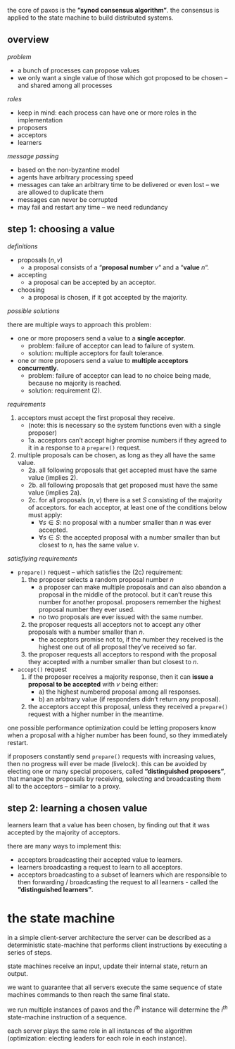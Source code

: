 the core of paxos is the **”synod consensus algorithm”**. the consensus is applied to the state machine to build distributed systems.

## overview

_problem_

- a bunch of processes can propose values
- we only want a single value of those which got proposed to be chosen – and shared among all processes

_roles_

- keep in mind: each process can have one or more roles in the implementation
- proposers
- acceptors
- learners

_message passing_

- based on the non-byzantine model
- agents have arbitrary processing speed
- messages can take an arbitrary time to be delivered or even lost – we are allowed to duplicate them
- messages can never be corrupted
- may fail and restart any time – we need redundancy

## step 1: choosing a value

_definitions_

- proposals $(n,v)$
     - a proposal consists of a “**proposal number** $v$“ and a “**value** $n$“.
- accepting
     - a proposal can be accepted by an acceptor.
- choosing
     - a proposal is chosen, if it got accepted by the majority.

_possible solutions_

there are multiple ways to approach this problem:

- one or more proposers send a value to a **single acceptor**.
     - problem: failure of acceptor can lead to failure of system.
     - solution: multiple acceptors for fault tolerance.
- one or more proposers send a value to **multiple acceptors concurrently**.
     - problem: failure of acceptor can lead to no choice being made, because no majority is reached.
     - solution: requirement (2).

_requirements_

1. acceptors must accept the first proposal they receive.
      - (note: this is necessary so the system functions even with a single proposer)
      - 1a. acceptors can’t accept higher promise numbers if they agreed to it in a response to a `prepare()` request.
1. multiple proposals can be chosen, as long as they all have the same value.
      - 2a. all following proposals that get accepted must have the same value (implies 2).
      - 2b. all following proposals that get proposed must have the same value (implies 2a).
      - 2c. for all proposals $(n,v)$ there is a set $S$ consisting of the majority of acceptors. for each acceptor, at least one of the conditions below must apply:
           - $\forall s \in S:$ no proposal with a number smaller than $n$ was ever accepted.
           - $\forall s \in S:$ the accepted proposal with a number smaller than but closest to $n$, has the same value $v$.

_satisfiying requirements_

- `prepare()` request – which satisfies the (2c) requirement:
     1. the proposer selects a random proposal number $n$
           - a proposer can make multiple proposals and can also abandon a proposal in the middle of the protocol. but it can’t reuse this number for another proposal. proposers remember the highest proposal number they ever used.
           - no two proposals are ever issued with the same number.
     1. the proposer requests all acceptors not to accept any other proposals with a number smaller than $n$.
           - the acceptors promise not to, if the number they received is the highest one out of all proposal they’ve received so far.
     1. the proposer requests all acceptors to respond with the proposal they accepted with a number smaller than but closest to $n$.
- `accept()` request
     1. if the proposer receives a majority response, then it can **issue a proposal to be accepted** with $v$ being either:
           - a) the highest numbered proposal among all responses.
           - b) an arbitrary value (if responders didn’t return any proposal).
     2. the acceptors accept this proposal, unless they received a `prepare()` request with a higher number in the meantime.

one possible performance optimization could be letting proposers know when a proposal with a higher number has been found, so they immediately restart.

if proposers constantly send `prepare()` requests with increasing values, then no progress will ever be made (livelock). this can be avoided by electing one or many special proposers, called **”distinguished proposers”**, that manage the proposals by receiving, selecting and broadcasting them all to the acceptors – similar to a proxy.

## step 2: learning a chosen value

learners learn that a value has been chosen, by finding out that it was accepted by the majority of acceptors.

there are many ways to implement this:

- acceptors broadcasting their accepted value to learners.
- learners broadcasting a request to learn to all acceptors.
- acceptors broadcasting to a subset of learners which are responsible to then forwarding / broadcasting the request to all learners - called the **”distinguished learners”**.

# the state machine

in a simple client-server architecture the server can be described as a deterministic state-machine that performs client instructions by executing a series of steps.

state machines receive an input, update their internal state, return an output.

we want to guarantee that all servers execute the same sequence of state machines commands to then reach the same final state.

we run multiple instances of paxos and the $i^{th}$ instance will determine the $i^{th}$ state-machine instruction of a sequence.

each server plays the same role in all instances of the algorithm (optimization: electing leaders for each role in each instance).
